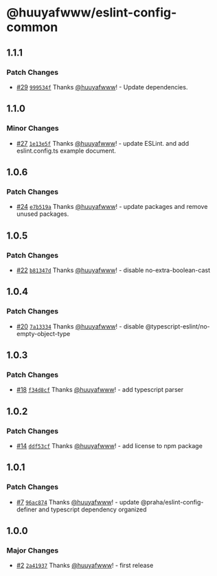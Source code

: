 # @huuyafwww/eslint-config-common

## 1.1.1

### Patch Changes

- [#29](https://github.com/huuyafwww/eslint-config/pull/29) [`999534f`](https://github.com/huuyafwww/eslint-config/commit/999534f82c0894676c225053b42b9cd878178824) Thanks [@huuyafwww](https://github.com/huuyafwww)! - Update dependencies.

## 1.1.0

### Minor Changes

- [#27](https://github.com/huuyafwww/eslint-config/pull/27) [`1e13e5f`](https://github.com/huuyafwww/eslint-config/commit/1e13e5f9f6e45b4341ec090ee0b8e16cf735b5d5) Thanks [@huuyafwww](https://github.com/huuyafwww)! - update ESLint. and add eslint.config.ts example document.

## 1.0.6

### Patch Changes

- [#24](https://github.com/huuyafwww/eslint-config/pull/24) [`e7b519a`](https://github.com/huuyafwww/eslint-config/commit/e7b519a5c8edbe7a252b44ef24ca7a06c405860e) Thanks [@huuyafwww](https://github.com/huuyafwww)! - update packages and remove unused packages.

## 1.0.5

### Patch Changes

- [#22](https://github.com/huuyafwww/eslint-config/pull/22) [`b81347d`](https://github.com/huuyafwww/eslint-config/commit/b81347df969c007e44fe5b2b9cf11cba2dcba861) Thanks [@huuyafwww](https://github.com/huuyafwww)! - disable no-extra-boolean-cast

## 1.0.4

### Patch Changes

- [#20](https://github.com/huuyafwww/eslint-config/pull/20) [`7a13334`](https://github.com/huuyafwww/eslint-config/commit/7a1333450ba2610f82f4d7e6ef35f919fd67825a) Thanks [@huuyafwww](https://github.com/huuyafwww)! - disable @typescript-eslint/no-empty-object-type

## 1.0.3

### Patch Changes

- [#18](https://github.com/huuyafwww/eslint-config/pull/18) [`f34d8cf`](https://github.com/huuyafwww/eslint-config/commit/f34d8cf4be6394cdf1d4b0f08b97eedeeb9bc60d) Thanks [@huuyafwww](https://github.com/huuyafwww)! - add typescript parser

## 1.0.2

### Patch Changes

- [#14](https://github.com/huuyafwww/eslint-config/pull/14) [`ddf53cf`](https://github.com/huuyafwww/eslint-config/commit/ddf53cf50c1c426b05d8e92b225004ddfc684cd7) Thanks [@huuyafwww](https://github.com/huuyafwww)! - add license to npm package

## 1.0.1

### Patch Changes

- [#7](https://github.com/huuyafwww/eslint-config/pull/7) [`96ac874`](https://github.com/huuyafwww/eslint-config/commit/96ac874f631e8ec103c4d324dcc771bf4978e52e) Thanks [@huuyafwww](https://github.com/huuyafwww)! - update @praha/eslint-config-definer and typescript dependency organized

## 1.0.0

### Major Changes

- [#2](https://github.com/huuyafwww/eslint-config/pull/2) [`2a41937`](https://github.com/huuyafwww/eslint-config/commit/2a41937061ded436f6dfbe2b109c25bbb3cfc17b) Thanks [@huuyafwww](https://github.com/huuyafwww)! - first release
